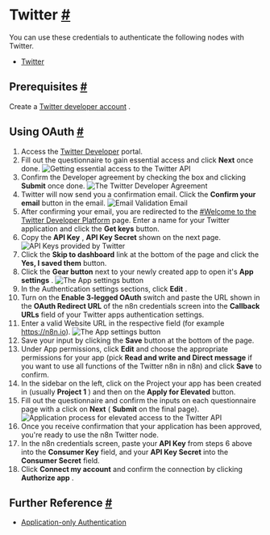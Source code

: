 


 Twitter
 [#](#twitter "Permanent link")
=========================================



 You can use these credentials to authenticate the following nodes with Twitter.
 


* [Twitter](/integrations/builtin/app-nodes/n8n-nodes-base.twitter/)



 Prerequisites
 [#](#prerequisites "Permanent link")
-----------------------------------------------------



 Create a
 [Twitter developer account](https://developer.twitter.com/) 
 .
 



 Using OAuth
 [#](#using-oauth "Permanent link")
-------------------------------------------------


1. Access the
 [Twitter Developer](https://developer.twitter.com/en/portal/projects-and-apps) 
 portal.
2. Fill out the questionnaire to gain essential access and click
 **Next** 
 once done.
 ![Getting essential access to the Twitter API](https://d33wubrfki0l68.cloudfront.net/e9fa9f32795289f1c7ba7ac103b18c4fdf563beb/d8b9f/_images/integrations/builtin/credentials/twitter/essential-access.png)
3. Confirm the Developer agreement by checking the box and clicking
 **Submit** 
 once done.
 ![The Twitter Developer Agreement](https://d33wubrfki0l68.cloudfront.net/e2bd268d225e7a71f694e27571b2d9ea90f1a903/7521c/_images/integrations/builtin/credentials/twitter/developer-agreement.png)
4. Twitter will now send you a confirmation email. Click the
 **Confirm your email** 
 button in the email.
 ![Email Validation Email](https://d33wubrfki0l68.cloudfront.net/66c6f59cdca01363b86fb0666ce601cb4a404fc8/a36c8/_images/integrations/builtin/credentials/twitter/email-validation.png)
5. After confirming your email, you are redirected to the
 [#Welcome to the Twitter Developer Platform](https://developer.twitter.com/en/portal/register/welcome) 
 page. Enter a name for your Twitter application and click the
 **Get keys** 
 button.
6. Copy the
 **API Key** 
 ,
 **API Key Secret** 
 shown on the next page.
 ![API Keys provided by Twitter](https://d33wubrfki0l68.cloudfront.net/8e96fb733b43fadc78e9f5896c82dca9a1cf9aa5/28455/_images/integrations/builtin/credentials/twitter/api-keys.png)
7. Click the
 **Skip to dashboard** 
 link at the bottom of the page and click the
 **Yes, I saved them** 
 button.
8. Click the
 **Gear button** 
 next to your newly created app to open it's
 **App settings** 
 .
 ![The App settings button](https://d33wubrfki0l68.cloudfront.net/901090a4a81ff043abdefbc95c567eff2cfb29d4/77e8e/_images/integrations/builtin/credentials/twitter/app-settings-button.png)
9. In the Authentication settings sections, click
 **Edit** 
 .
10. Turn on the
 **Enable 3-legged OAuth** 
 switch and paste the URL shown in the
 **OAuth Redirect URL** 
 of the n8n credentials screen into the
 **Callback URLs** 
 field of your Twitter apps authentication settings.
11. Enter a valid Website URL in the respective field (for example https://n8n.io).
 ![The App settings button](https://d33wubrfki0l68.cloudfront.net/cfa1d1920eafc31798aff8a86f6801812588ae95/f7ca5/_images/integrations/builtin/credentials/twitter/oauth-settings.png)
12. Save your input by clicking the
 **Save** 
 button at the bottom of the page.
13. Under App permissions, click
 **Edit** 
 and choose the appropriate permissions for your app (pick
 **Read and write and Direct message** 
 if you want to use all functions of the Twitter n8n in n8n) and click
 **Save** 
 to confirm.
14. In the sidebar on the left, click on the Project your app has been created in (usually
 **Project 1** 
 ) and then on the
 **Apply for Elevated** 
 button.
15. Fill out the questionnaire and confirm the inputs on each questionnaire page with a click on
 **Next** 
 (
 **Submit** 
 on the final page).
 ![Application process for elevated access to the Twitter API](https://d33wubrfki0l68.cloudfront.net/5169448205e6f64dd5eb729c12a336cedd6b357e/d60e1/_images/integrations/builtin/credentials/twitter/elevated-access.png)
16. Once you receive confirmation that your application has been approved, you're ready to use the n8n Twitter node.
17. In the n8n credentials screen, paste your
 **API Key** 
 from steps 6 above into the
 **Consumer Key** 
 field, and your
 **API Key Secret** 
 into the
 **Consumer Secret** 
 field.
18. Click
 **Connect my account** 
 and confirm the connection by clicking
 **Authorize app** 
 .



 Further Reference
 [#](#further-reference "Permanent link")
-------------------------------------------------------------


* [Application-only Authentication](https://developer.twitter.com/en/docs/authentication/oauth-2-0/application-only)




